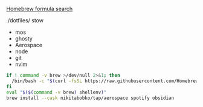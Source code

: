 [Homebrew formula search](https://formulae.brew.sh)

./dotfiles/
stow

- mos
- ghosty
- Aerospace
- node
- git
- nvim

```zsh
if ! command -v brew >/dev/null 2>&1; then
  /bin/bash -c "$(curl -fsSL https://raw.githubusercontent.com/Homebrew/install/HEAD/install.sh)"
fi
eval "$($(command -v brew) shellenv)"
brew install --cask nikitabobko/tap/aerospace spotify obsidian
```
